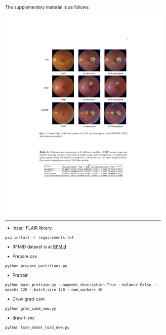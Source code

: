 The supplementary material is as follows:

![Alt文本](MICCAI_2024.jpg)


---

* Install FLAIR library.
```angular2html
pip install -r requirements.txt
```

* RFMiD dataset is at [RFMid](https://ieee-dataport.org/documents/retinal-fundus-multi-disease-image-dataset-rfmid-20) 


* Prepare csv 
```angular2html
python prepare_partitions.py
```

* Pretrain
```angular2html
python main_pretrain.py --augment_description True --balance False --epochs 120 --batch_size 128 --num_workers 10
```

* Draw grad-cam
```angular2html
python grad_came_new.py
```

* draw t-sne
```angular2html
python tsne_model_load_new.py
```
